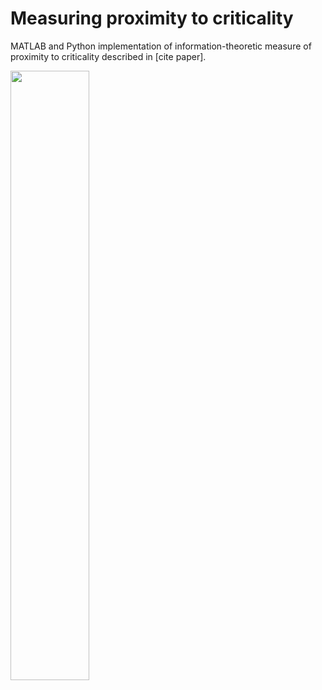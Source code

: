 # Measuring proximity to criticality

MATLAB and Python implementation of information-theoretic measure of proximity to criticality described in [cite paper]. 

<img src="https://github.com/user-attachments/assets/d1ef48e4-b77b-49a2-9905-53daa52da9cb" style="width:50%; height:auto;">

